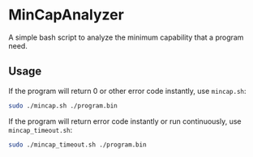 # MinCapAnalyzer
A simple bash script to analyze the minimum capability that a program need.
## Usage
If the program will return 0 or other error code instantly, use `mincap.sh`:
```bash
sudo ./mincap.sh ./program.bin
```
If the program will return error code instantly or run continuously, use `mincap_timeout.sh`:
```bash
sudo ./mincap_timeout.sh ./program.bin
```
